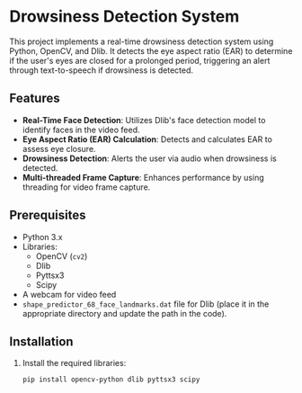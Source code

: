# Drowsiness Detection System

This project implements a real-time drowsiness detection system using Python, OpenCV, and Dlib. It detects the eye aspect ratio (EAR) to determine if the user's eyes are closed for a prolonged period, triggering an alert through text-to-speech if drowsiness is detected.

## Features
- **Real-Time Face Detection**: Utilizes Dlib's face detection model to identify faces in the video feed.
- **Eye Aspect Ratio (EAR) Calculation**: Detects and calculates EAR to assess eye closure.
- **Drowsiness Detection**: Alerts the user via audio when drowsiness is detected.
- **Multi-threaded Frame Capture**: Enhances performance by using threading for video frame capture.

## Prerequisites
- Python 3.x
- Libraries:
  - OpenCV (`cv2`)
  - Dlib
  - Pyttsx3
  - Scipy
- A webcam for video feed
- `shape_predictor_68_face_landmarks.dat` file for Dlib (place it in the appropriate directory and update the path in the code).

## Installation
1. Install the required libraries:
   ```bash
   pip install opencv-python dlib pyttsx3 scipy
